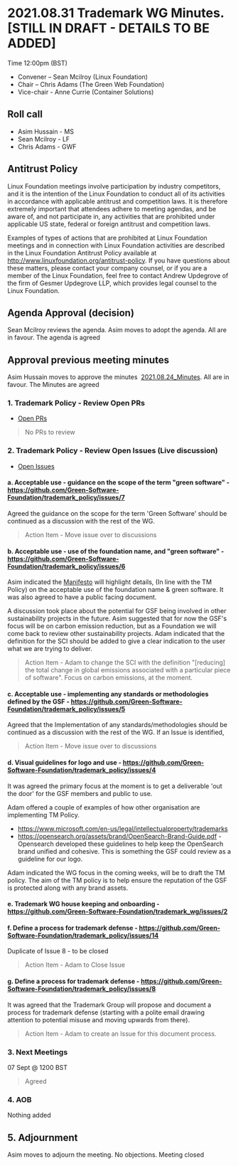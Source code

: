 # 2021.08.31 Trademark WG Minutes. [STILL IN DRAFT - DETAILS TO BE ADDED]

Time 12:00pm (BST)

- Convener –  Sean Mcilroy (Linux Foundation)
- Chair – Chris Adams (The Green Web Foundation)
- Vice-chair - Anne Currie (Container Solutions)
  
## Roll call

* Asim Hussain - MS
* Sean Mcilroy - LF
* Chris Adams - GWF
  
## Antitrust Policy
Linux Foundation meetings involve participation by industry competitors, and it is the intention of the Linux Foundation to conduct all of its activities in accordance with applicable antitrust and competition laws. It is therefore extremely important that attendees adhere to meeting agendas, and be aware of, and not participate in, any activities that are prohibited under applicable US state, federal or foreign antitrust and competition laws.

Examples of types of actions that are prohibited at Linux Foundation meetings and in connection with Linux Foundation activities are described in the Linux Foundation Antitrust Policy available at http://www.linuxfoundation.org/antitrust-policy. If you have questions about these matters, please contact your company counsel, or if you are a member of the Linux Foundation, feel free to contact Andrew Updegrove of the firm of Gesmer Updegrove LLP, which provides legal counsel to the Linux Foundation.
  
## Agenda Approval (decision) 
Sean Mcilroy reviews the agenda. Asim moves to adopt the agenda. All are in favour. The agenda is agreed
  
## Approval previous meeting minutes
Asim Hussain moves to approve the minutes 
[2021.08.24_Minutes](https://github.com/Green-Software-Foundation/trademark_wg/blob/main/Agenda_Minutes/2021.08.24_Minutes.md). All are in favour. The Minutes are agreed

### 1. Trademark Policy - Review Open PRs 
- [Open PRs](https://github.com/Green-Software-Foundation/trademark_policy/pulls)
> No PRs to review

### 2. Trademark Policy - Review Open Issues (Live discussion)
- [Open Issues](https://github.com/Green-Software-Foundation/trademark_policy/issues)

#### a. Acceptable use - guidance on the scope of the term "green software" - https://github.com/Green-Software-Foundation/trademark_policy/issues/7
Agreed the guidance on the scope for the term 'Green Software' should be continued as a discussion with the rest of the WG. 
> Action Item - Move issue over to discussions

#### b. Acceptable use - use of the foundation name, and "green software" - https://github.com/Green-Software-Foundation/trademark_policy/issues/6

Asim indicated the [Manifesto](https://docs.google.com/document/d/1XoGKyScdTPrQQs4Ph_E6anZwBXGE0VXa/edit#heading=h.gjdgxs) will highlight details, (In line with the TM Policy) on the acceptable use of the foundation name & green software. It was also agreed to have a public facing document.

A discussion took place about the potential for GSF being involved in other sustainability projects in the future. Asim suggested that for now the GSF's focus will be on carbon emission reduction, but as a Foundation we will come back to review  other sustainability projects. Adam indicated that the definition for the SCI should be added to give a clear indication to the user what we are trying to deliver.

> Action Item - Adam to change the SCI with the definition "[reducing] the total change in global emissions associated with a particular piece of software".
> Focus on carbon emissions, at the moment.

#### c. Acceptable use - implementing any standards or methodologies defined by the GSF - https://github.com/Green-Software-Foundation/trademark_policy/issues/5
Agreed that the Implementation of any standards/methodologies should be continued as a discussion with the rest of the WG. If an Issue is identified,
> Action Item - Move issue over to discussions

#### d. Visual guidelines for logo and use - https://github.com/Green-Software-Foundation/trademark_policy/issues/4

It was agreed the primary focus at the moment is to get a deliverable 'out the door' for the GSF members and public to use.

Adam offered a couple of examples of how other organisation are implementing TM Policy.
- https://www.microsoft.com/en-us/legal/intellectualproperty/trademarks
- https://opensearch.org/assets/brand/OpenSearch-Brand-Guide.pdf - Opensearch developed these guidelines to help keep the OpenSearch brand unified and cohesive. This is something the GSF could review as a guideline for our logo.

Adam indicated the WG focus in the coming weeks, will be to draft the TM policy. The aim of the TM policy is to help ensure the reputation of the GSF is protected along with any brand assets. 

#### e. Trademark WG house keeping and onboarding - https://github.com/Green-Software-Foundation/trademark_wg/issues/2

#### f. Define a process for trademark defense - https://github.com/Green-Software-Foundation/trademark_policy/issues/14
Duplicate of Issue 8 - to be closed
> Action Item - Adam to Close Issue

#### g. Define a process for trademark defense - https://github.com/Green-Software-Foundation/trademark_policy/issues/8
It was agreed that the Trademark Group will propose and document a process for trademark defense (starting with a polite email drawing attention to potential misuse and moving upwards from there).
> Action Item - Adam to create an Issue for this document process.

### 3. Next Meetings
07 Sept @ 1200 BST
> Agreed

### 4. AOB
Nothing added

## 5. Adjournment
Asim moves to adjourn the meeting. No objections. Meeting closed
